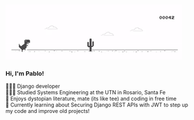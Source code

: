 ![](https://github.com/altered-0/altered-0/blob/main/Dino_non-birthday_version.gif)
### Hi, I'm Pablo!

👩🏻‍💻 Django developer <br/>
👩🏻‍🎓 Studied Systems Engineering at the UTN in Rosario, Santa Fe<br/>
🎨 Enjoys dystopian literature, mate (its like tee) and coding in free time<br/>
💭 Currently learning about Securing Django REST APIs with JWT to step up my code and improve old projects! <br/>
